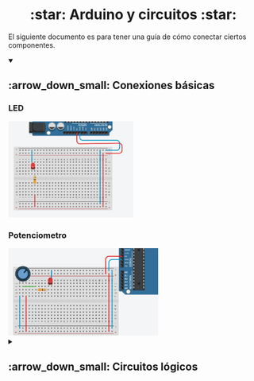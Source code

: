 <h1 align="center">:star: Arduino y circuitos :star:</h1>

El siguiente documento es para tener una guía de cómo conectar ciertos componentes.

<details open> <!-- Para conexiones básicas-->
  <summary><h2> :arrow_down_small: Conexiones básicas</h2></summary>

<h3> LED</h3>
<img src="img/conexionLED.png" alt="Conexión de led" width="50%">

<h3>Potenciometro</h3>
<img src="img/conexionPotenciometro.png" alt="Conexión de led" width="60%"> 

</details>



<details> <!-- Para los circuitos lógicos-->
  <summary><h2> :arrow_down_small: Circuitos lógicos</h2></summary>

<h3> 74ls04 (NOT)</h3>
<p>Nota: En la imagen se muestra un botón de doble puente, pero se conectó de tal manera para simular un botón de un solo puente.</p>
<!-- Para los circuitos lógicos
<img src="img/74ls04.png" alt="Conexión 74ls04" width="80%"> 
<img align="right" src="img/74ls04_NOT.png" alt="Conexión 74ls08" width="50%">
-->
<table> <tbody> <tr> <td> <img
src="img/74ls04.png" alt="git"  width="650px"  />
</td> <td> 
<img src="img/74ls04_NOT.png"
alt="Ubuntu"  width="350px"  /></a> </td> </tr> </tbody> </table>

<br>

<h3> 74ls08 (AND)</h3>
<p>Nota: Se pondrá el botón como la conexión anterior par simular un botón con dos terminales.</p>
<table> <tbody> <tr> <td> <img
src="img/74ls08_AND.png" alt="Conexión 74ls08"  width="650px"  />
</td> <td> 
<img src="img/74ls08_AND_2.png"
alt="Funcionamiento 74ls08"  width="350px"  /></a> </td> </tr> </tbody> </table>

<h3> 74ls32 (OR)</h3>
<p>Nota: Se pondrá el botón como la conexión anterior par simular un botón con dos terminales.</p>
<table> <tbody> <tr> <td> <img
src="img/74ls32_OR.png" alt="Conexión 74ls32"  width="650px"  />
</td> <td> 
<img src="img/74ls32_OR_Funcionamiento.png"
alt="Funcionamiento 74ls32"  width="400px"  /></a> </td> </tr> </tbody> </table>

</details>

  
